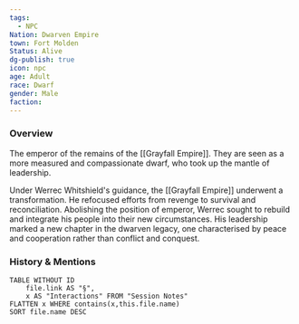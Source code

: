```yaml
---
tags:
  - NPC
Nation: Dwarven Empire
town: Fort Molden
Status: Alive
dg-publish: true
icon: npc
age: Adult
race: Dwarf
gender: Male
faction: 
---
```


### Overview
The emperor of the remains of the [[Grayfall Empire]]. They are seen as a more measured and compassionate dwarf, who took up the mantle of leadership.

Under Werrec Whitshield's guidance, the [[Grayfall Empire]] underwent a transformation. He refocused efforts from revenge to survival and reconciliation. Abolishing the position of emperor, Werrec sought to rebuild and integrate his people into their new circumstances. His leadership marked a new chapter in the dwarven legacy, one characterised by peace and cooperation rather than conflict and conquest.

### History & Mentions
```dataview
TABLE WITHOUT ID
	file.link AS "§", 
	x AS "Interactions" FROM "Session Notes"
FLATTEN x WHERE contains(x,this.file.name) 
SORT file.name DESC
```